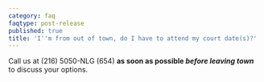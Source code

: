 ```yaml
---
category: faq
faqtype: post-release
published: true
title: 'I''m from out of town, do I have to attend my court date(s)?'
---
```

Call us at (216) 5050-NLG (654) **as soon as possible _before leaving town_** to discuss your options.
